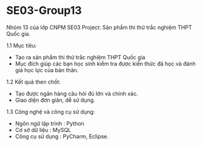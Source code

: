 # SE03-Group13
Nhóm 13 của lớp CNPM SE03 
Project: Sản phẩm thi thử trắc nghiệm THPT Quốc gia.

1.1 Mục tiêu: 

- Tạo ra sản phẩm thi thử trắc nghiệm THPT Quốc gia
- Mục đích giúp các bạn học sinh kiểm tra được kiến thức đã học và đánh giá học lực của bản thân.

1.2 Kết quả then chốt:

- Tạo được ngân hàng câu hỏi đủ lớn và chính xác.
- Giao diện đơn giản, dễ sử dụng.

1.3 Công nghệ và công cụ sử dụng:
- Ngôn ngữ lập trình : Python
- Cơ sở dữ liệu : MySQL
- Công cụ sử dụng : PyCharm, Eclipse.

